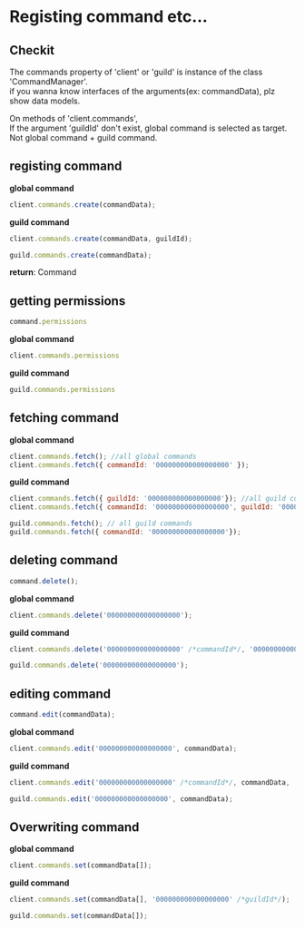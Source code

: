 # Registing command etc...

## Checkit
The commands property of 'client' or 'guild' is instance of the class 'CommandManager'.  
if you wanna know interfaces of the arguments(ex: commandData), plz show data models.  
  
On methods of 'client.commands',  
If the argument 'guildId' don't exist, global command is selected as target.
Not global command + guild command.


## registing command
**global command**  
```js
client.commands.create(commandData);
```  

**guild command**  
```js
client.commands.create(commandData, guildId);
```  
```js
guild.commands.create(commandData);
```  

**return**: Command  

## getting permissions
```js
command.permissions
```  
  
**global command**
```js
client.commands.permissions
```  
  
**guild command**
```js
guild.commands.permissions
```  

## fetching command
**global command**  
```js
client.commands.fetch(); //all global commands
client.commands.fetch({ commandId: '000000000000000000' }); 
```  
  
**guild command**
```js
client.commands.fetch({ guildId: '000000000000000000'}); //all guild commands
client.commands.fetch({ commandId: '000000000000000000', guildId: '000000000000000000'});
```  
  
```js
guild.commands.fetch(); // all guild commands
guild.commands.fetch({ commandId: '000000000000000000'});
```  

## deleting command
```js
command.delete();
```  

**global command**
```js
client.commands.delete('000000000000000000');
```  
  
**guild command**
```js
client.commands.delete('000000000000000000' /*commandId*/, '000000000000000000' /*guildId*/);
```  
  
```js
guild.commands.delete('000000000000000000');
```  

## editing command
```js
command.edit(commandData);
```  
  
**global command**  
```js
client.commands.edit('000000000000000000', commandData);
```  
  
**guild command**  
```js
client.commands.edit('000000000000000000' /*commandId*/, commandData, '000000000000000000' /*guildId*/);
```  
  
```js
guild.commands.edit('000000000000000000', commandData);
```

## Overwriting command  
**global command**
```js
client.commands.set(commandData[]);
```  
  
**guild command**
```js
client.commands.set(commandData[], '000000000000000000' /*guildId*/);
```  
  
```js
guild.commands.set(commandData[]);
```